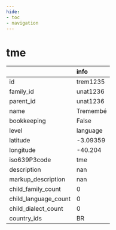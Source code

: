 ```yaml
---
hide:
- toc
- navigation
---
```

# tme
|                      | info     |
|:---------------------|:---------|
| id                   | trem1235 |
| family_id            | unat1236 |
| parent_id            | unat1236 |
| name                 | Tremembé |
| bookkeeping          | False    |
| level                | language |
| latitude             | -3.09359 |
| longitude            | -40.204  |
| iso639P3code         | tme      |
| description          | nan      |
| markup_description   | nan      |
| child_family_count   | 0        |
| child_language_count | 0        |
| child_dialect_count  | 0        |
| country_ids          | BR       |